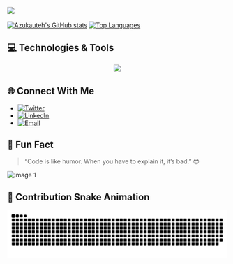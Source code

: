 



![](https://komarev.com/ghpvc/?username=azukautehusername&label=PROFILE+VIEWS)

[![Azukauteh's GitHub stats](https://github-readme-stats.vercel.app/api?username=azukauteh&show_icons=true&theme=radical)](https://github.com/azukauteh)           [![Top Languages](https://github-readme-stats.vercel.app/api/top-langs/?username=azukauteh&layout=compact&theme=radical&hide_border=true&langs_count=6)](https://github.com/azukauteh)





## 💻 Technologies & Tools

<p align="center">
  <img src="https://skillicons.dev/icons?i=python,javascript,typescript,react,nodejs,mongodb,supabase,git,github,aws,linux" />
</p>


## 🌐 Connect With Me  


- <a href="https://x.com/Magnifi66148508" target="_blank"><img src="https://img.shields.io/twitter/follow/Magnifi66148508?style=social&logo=x" alt="Twitter" width="120px" height="25px" /></a>  
- <a href="https://www.linkedin.com/in/azukauteh" target="_blank"><img src="https://img.shields.io/badge/LinkedIn-Connect-blue?logo=linkedin" alt="LinkedIn" width="120px" height="25px" /></a>  
- <a href="mailto:aazure263@gmail.com" target="_blank"><img src="https://img.shields.io/badge/Email-Contact-red?logo=gmail" alt="Email" width="120px" height="25px" /></a>  

## 📌 Fun Fact  

> “Code is like humor. When you have to explain it, it’s bad.” 😎  

![image 1](https://i.imgur.com/si6dAB6.png)

## 🐍 Contribution Snake Animation
<p align="center">
  <img src="https://raw.githubusercontent.com/azukauteh/azukauteh/output/snake.svg" alt="Snake animation" />
</p>
